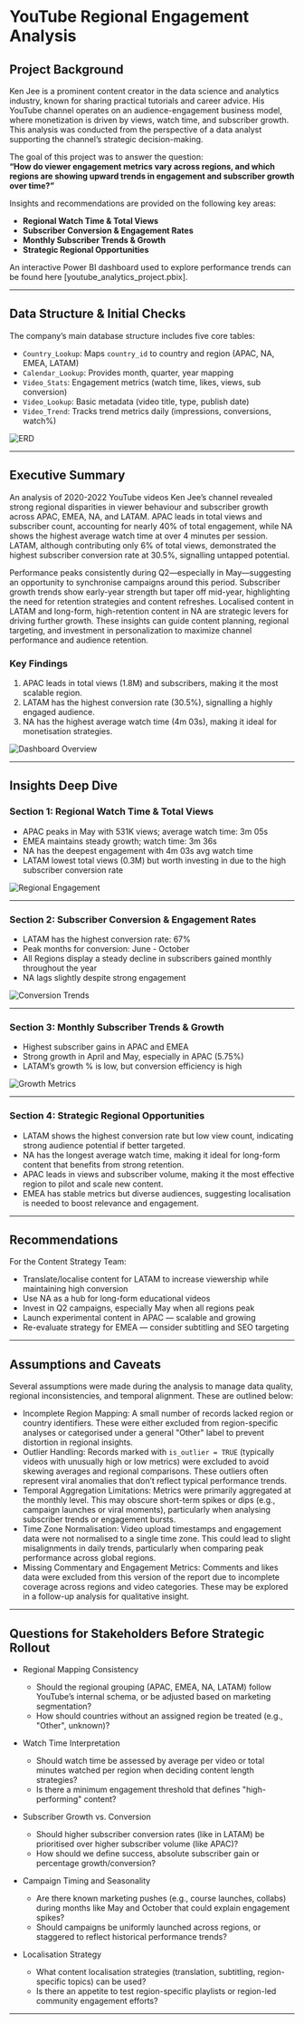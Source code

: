 
# YouTube Regional Engagement Analysis

## Project Background

Ken Jee is a prominent content creator in the data science and analytics industry, known for sharing practical tutorials and career advice. His YouTube channel operates on an audience-engagement business model, where monetization is driven by views, watch time, and subscriber growth. This analysis was conducted from the perspective of a data analyst supporting the channel’s strategic decision-making.

The goal of this project was to answer the question:  
**“How do viewer engagement metrics vary across regions, and which regions are showing upward trends in engagement and subscriber growth over time?”**

Insights and recommendations are provided on the following key areas:

- **Regional Watch Time & Total Views** 
- **Subscriber Conversion & Engagement Rates** 
- **Monthly Subscriber Trends & Growth** 
- **Strategic Regional Opportunities** 


An interactive Power BI dashboard used to explore performance trends can be found here [youtube_analytics_project.pbix].

---

## Data Structure & Initial Checks

The company’s main database structure includes five core tables:

- `Country_Lookup`: Maps `country_id` to country and region (APAC, NA, EMEA, LATAM)
- `Calendar_Lookup`: Provides month, quarter, year mapping
- `Video_Stats`: Engagement metrics (watch time, likes, views, sub conversion)
- `Video_Lookup`: Basic metadata (video title, type, publish date)
- `Video_Trend`: Tracks trend metrics daily (impressions, conversions, watch%)

![ERD](Images/ERD.png)

---

## Executive Summary

An analysis of 2020-2022 YouTube videos Ken Jee’s channel revealed strong regional disparities in viewer behaviour and subscriber growth across APAC, EMEA, NA, and LATAM. APAC leads in total views and subscriber count, accounting for nearly 40% of total engagement, while NA shows the highest average watch time at over 4 minutes per session. LATAM, although contributing only 6% of total views, demonstrated the highest subscriber conversion rate at 30.5%, signalling untapped potential.

Performance peaks consistently during Q2—especially in May—suggesting an opportunity to synchronise campaigns around this period. Subscriber growth trends show early-year strength but taper off mid-year, highlighting the need for retention strategies and content refreshes. Localised content in LATAM and long-form, high-retention content in NA are strategic levers for driving further growth. These insights can guide content planning, regional targeting, and investment in personalization to maximize channel performance and audience retention.

### Key Findings

1. APAC leads in total views (1.8M) and subscribers, making it the most scalable region.
2. LATAM has the highest conversion rate (30.5%), signalling a highly engaged audience.
3. NA has the highest average watch time (4m 03s), making it ideal for monetisation strategies.

![Dashboard Overview](Images/Complete_Dashboard.png)

---

## Insights Deep Dive

### Section 1: Regional Watch Time & Total Views

- APAC peaks in May with 531K views; average watch time: 3m 05s
- EMEA maintains steady growth; watch time: 3m 36s
- NA has the deepest engagement with 4m 03s avg watch time
- LATAM lowest total views (0.3M) but worth investing in due to the high subscriber conversion rate

![Regional Engagement](Images/Regional_Stats.png)

---

### Section 2: Subscriber Conversion & Engagement Rates

- LATAM has the highest conversion rate: 67%
- Peak months for conversion: June - October
- All Regions display a steady decline in subscribers gained monthly throughout the year
- NA lags slightly despite strong engagement

![Conversion Trends](Images/Trend_Charts.png)

---

### Section 3: Monthly Subscriber Trends & Growth

- Highest subscriber gains in APAC and EMEA
- Strong growth in April and May, especially in APAC (5.75%)
- LATAM’s growth % is low, but conversion efficiency is high

![Growth Metrics](Images/Trend_Heatmaps.png)

---

### Section 4: Strategic Regional Opportunities

- LATAM shows the highest conversion rate but low view count, indicating strong audience potential if better targeted.
- NA has the longest average watch time, making it ideal for long-form content that benefits from strong retention.
- APAC leads in views and subscriber volume, making it the most effective region to pilot and scale new content.
- EMEA has stable metrics but diverse audiences, suggesting localisation is needed to boost relevance and engagement.

---

## Recommendations

For the Content Strategy Team:

- Translate/localise content for LATAM to increase viewership while maintaining high conversion
- Use NA as a hub for long-form educational videos
- Invest in Q2 campaigns, especially May when all regions peak
- Launch experimental content in APAC — scalable and growing
- Re-evaluate strategy for EMEA — consider subtitling and SEO targeting

---

## Assumptions and Caveats

Several assumptions were made during the analysis to manage data quality, regional inconsistencies, and temporal alignment. These are outlined below:

- Incomplete Region Mapping: A small number of records lacked region or country identifiers. These were either excluded from region-specific analyses or categorised under a general "Other" label to prevent distortion in regional insights.
- Outlier Handling: Records marked with `is_outlier = TRUE` (typically videos with unusually high or low metrics) were excluded to avoid skewing averages and regional comparisons. These outliers often represent viral anomalies that don’t reflect typical performance trends.
- Temporal Aggregation Limitations: Metrics were primarily aggregated at the monthly level. This may obscure short-term spikes or dips (e.g., campaign launches or viral moments), particularly when analysing subscriber trends or engagement bursts.
- Time Zone Normalisation: Video upload timestamps and engagement data were not normalised to a single time zone. This could lead to slight misalignments in daily trends, particularly when comparing peak performance across global regions.
- Missing Commentary and Engagement Metrics: Comments and likes data were excluded from this version of the report due to incomplete coverage across regions and video categories. These may be explored in a follow-up analysis for qualitative insight.
  
---

## Questions for Stakeholders Before Strategic Rollout

- Regional Mapping Consistency
  - Should the regional grouping (APAC, EMEA, NA, LATAM) follow YouTube’s internal schema, or be adjusted based on marketing segmentation?
  - How should countries without an assigned region be treated (e.g., "Other", unknown)?

- Watch Time Interpretation
  - Should watch time be assessed by average per video or total minutes watched per region when deciding content length strategies?
  - Is there a minimum engagement threshold that defines "high-performing" content?

- Subscriber Growth vs. Conversion
  - Should higher subscriber conversion rates (like in LATAM) be prioritised over higher subscriber volume (like APAC)?
  - How should we define success, absolute subscriber gain or percentage growth/conversion?

- Campaign Timing and Seasonality
  - Are there known marketing pushes (e.g., course launches, collabs) during months like May and October that could explain engagement spikes?
  - Should campaigns be uniformly launched across regions, or staggered to reflect historical performance trends?

- Localisation Strategy
  - What content localisation strategies (translation, subtitling, region-specific topics) can be used?
  - Is there an appetite to test region-specific playlists or region-led community engagement efforts?

---

